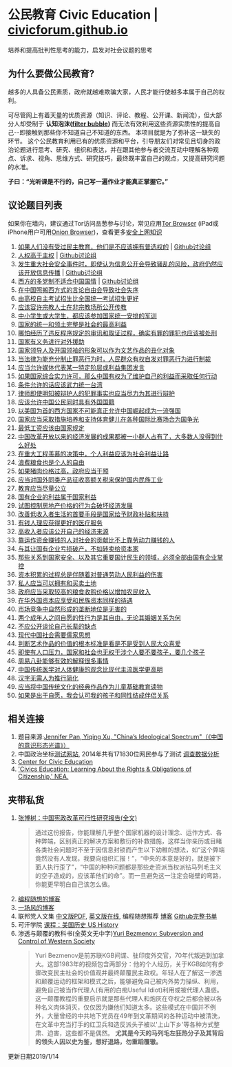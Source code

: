 # 公民教育 Civic Education | [civicforum.github.io](https://civicforum.github.io)
培养和提高批判性思考的能力，启发对社会议题的思考

## 为什么要做公民教育?

越多的人具备公民素质，政府就越难欺骗大家，人民才能行使越多本属于自己的权利。

可尽管网上有着天量的优质资源（知识、评论、教程、公开课、新闻流），但大部分人却受制于 __认知泡沫([filter bubble](https://en.wikipedia.org/wiki/Filter_bubble))__ 而无法有效利用这些资源实质性的提高自己--即接触到那些你不知道自己不知道的东西。
本项目就是为了弥补这一缺失的环节。
这个公民教育利用已有的优质资源和平台，引导朋友们对常见且切身的政治论题进行思考、研究、组织和表达，并在跟其他参与者交流互动中理解各种观点、诉求、视角、思维方式、研究技巧，最终既丰富自己的观点，又提高研究问题的水准。

**子曰：“光听课是不行的，自己写一遍作业才能真正掌握它。”**

## 议论题目列表
如果你在墙内，建议通过Tor访问品葱参与讨论，常见应用[Tor Browser](https://www.torproject.org/projects/torbrowser.html) (iPad或iPhone用户可用[Onion Browser](https://blog.torproject.org/tor-heart-onion-browser-and-more-ios-tor))，查看更多[安全上网知识](./online_security.md)

1. [如果人们没有受过民主教育，他们是不应该拥有普选权的](https://pincong.rocks/question/1223) | [Github讨论组](https://github.com/orgs/civicdiscussion/teams/civicforum/discussions/1)
2. [人权高于主权](https://pincong.rocks/question/1271) | [Github讨论组](https://github.com/orgs/civicdiscussion/teams/civicforum/discussions/2)
3. [发生重大社会安全事件时，即使认为信息公开会导致骚乱的风险，政府仍然应该开放信息传播](https://pincong.rocks/question/1293) | [Github讨论组](https://github.com/orgs/civicdiscussion/teams/civicforum/discussions/3)
4. [西方的多党制不适合中国国情](https://pincong.rocks/question/1294) | [Github讨论组](https://github.com/orgs/civicdiscussion/teams/civicforum/discussions/4)
5. [在中国照搬西方式的言论自由会导致社会失序](https://pincong.rocks/question/1295)
6. [由高校自主考试招生比全国统一考试招生更好](https://pincong.rocks/question/1296)
7. [应该容许宗教人士在非宗教场所公开传教](https://pincong.rocks/question/1297)
8. [中小学生或大学生，都应该参加国家统一安排的军训](https://pincong.rocks/question/1299)
9. [国家的统一和领土完整是社会的最高利益](https://pincong.rocks/question/1300)
10. [哪怕经历了违反程序规定的审讯和取证过程，确实有罪的罪犯也应该被处刑](https://pincong.rocks/question/1291)
11. [国家有义务进行对外援助](https://pincong.rocks/question/1301)
12. [国家领导人及开国领袖的形象可以作为文艺作品的丑化对象](https://pincong.rocks/question/1292)
13. [当法律为能充分制止罪恶行为时，人民群众有权自发对罪恶行为进行制裁](https://pincong.rocks/question/1291)
14. [应当允许媒体代表某一特定阶层或利益集团发言](https://pincong.rocks/question/1302)
15. [如果国家综合实力许可，那么中国有权为了维护自己的利益而采取任何行动](https://pincong.rocks/question/1303)
16. [条件允许的话应该武力统一台湾](https://pincong.rocks/question/1304)
17. [律师即使明知被辩护人的犯罪事实也应当尽力为其进行辩护](https://pincong.rocks/question/1305)
18. [应该允许中国公民同时具有外国国籍](https://pincong.rocks/question/1306)
19. [以美国为首的西方国家不可能真正允许中国崛起成为一流强国](https://pincong.rocks/question/1307)
20. [国家应当采取措施培养和支持体育健儿在各种国际比赛场合为国争光](https://pincong.rocks/question/1308)
21. [最低工资应该由国家规定](https://pincong.rocks/question/1309)
22. [中国改革开放以来的经济发展的成果都被一小群人占有了，大多数人没得到什么好处](https://pincong.rocks/question/1310)
23. [在重大工程羡慕的决策中，个人利益应该为社会利益让路](https://pincong.rocks/question/1311)
24. [浪费粮食也是个人的自由](https://pincong.rocks/question/1312)
25. [如果猪肉价格过高，政府应当干预](https://pincong.rocks/question/1313)
26. [应当对国外同类产品征收高额关税来保护国内民族工业](https://pincong.rocks/question/1314)
27. [教育应当尽量公立](https://pincong.rocks/question/1315)
28. [国有企业的利益属于国家利益](https://pincong.rocks/question/1316)
29. [试图控制房地产价格的行为会破坏经济发展](https://pincong.rocks/question/1317)
30. [改善低收入者生活的首要手段是国家给予财政补贴和扶持](https://pincong.rocks/question/1318)
31. [有钱人理应获得更好的医疗服务](https://pincong.rocks/question/1319)
32. [高收入者应该公开自己的经济来源](https://pincong.rocks/question/1320)
33. [靠运作资金赚钱的人对社会的贡献比不上靠劳动力赚钱的人](https://pincong.rocks/question/1321)
34. [与其让国有企业亏损破产，不如转卖给资本家](https://pincong.rocks/question/1322)
35. [那些关系到国家安全、以及其它重要国计民生的领域，必须全部由国有企业掌控](https://pincong.rocks/question/1323)
36. [资本积累的过程总是伴随着对普通劳动人民利益的伤害](https://pincong.rocks/question/1324)
37. [私人应当可以拥有和买卖土地](https://pincong.rocks/question/1325)
38. [政府应当采取较高的粮食收购价格以增加农民收入](https://pincong.rocks/question/1326)
39. [在华外国资本应享受和民族资本同样的待遇](https://pincong.rocks/question/1208)
40. [市场竞争中自然形成的垄断地位是无害的](https://pincong.rocks/question/1328)
41. [两个成年人之间自愿的性行为是其自由，无论其婚姻关系为何](https://pincong.rocks/question/1329)
42. [不应公开谈论自己长辈的缺点](https://pincong.rocks/question/1330)
43. [现代中国社会需要儒家思想](https://pincong.rocks/question/1331)
44. [判断艺术作品的价值的根本标准是看是不是受到人民大众喜爱](https://pincong.rocks/question/1332)
45. [即使有人口压力，国家和社会也无权干涉个人要不要孩子，要几个孩子](https://pincong.rocks/question/1333)
46. [周易八卦能够有效的解释很多事情](https://pincong.rocks/question/1334)
47. [中国传统医学对人体健康的观念比现代主流医学更高明](https://pincong.rocks/question/1230)
48. [汉字无需人为推行简化](https://pincong.rocks/question/1335)
49. [应当将中国传统文化的经典作品作为儿童基础教育读物](https://pincong.rocks/question/1336)
50. [如果是出于自愿，我会认可我的孩子和同性结成伴侣关系](https://pincong.rocks/question/1337) 


## 相关连接
1. 题目来源:[Jennifer Pan, Yiqing Xu, "China’s Ideological Spectrum"（《中国的意识形态光谱》）](http://jenpan.com/jen_pan/ideology.pdf)
2. 中国政治坐标[测试网站](http://zuobiao.me/), 2014年共有171830位网民参与了测试 [调查数据分析](https://blog.xavierskip.com/2015-05-03-politics-coordinate/)
4. [Center for Civic Education](http://www.civiced.org/)
5. ['Civics Education: Learning About the Rights & Obligations of Citizenship,' NEA.](http://www.nea.org/civicseducation)

## 夹带私货
1. [张博树：中国宪政改革可行性研究报告(全文)](http://minzhuzhongguo.org/sz/report.pdf) 
    > 通过这份报告，你能理解几乎整个国家机器的设计理念、运作方式、各种弊端，区别真正的解决方案和敷衍的补救措施，这样当你亲历或目睹各类社会问题时不至于因信息封锁而产生以下幼稚的想法，如“这个弊端竟然没有人发现，我要向组织汇报！”，“中央的本意是好的，就是被下面人执行歪了”，“中国的种种问题都是那些走资派当权派钻马列毛主义的空子造成的，应该革他们的命”。而一旦避免这一注定会碰壁的弯路，你能更早明白自己该怎么做。
2. [编程随想的博客](https://program-think.blogspot.com/)
3. [一场风的博客](https://yichangfeng.home.blog)
4. 联邦党人文集 [中文版PDF](https://www.gench.edu.cn/_upload/article/e5/bd/536c20404bc4aa8c0aeb3bef50d5/cf27ec85-7636-4841-bb68-1904909d339d.pdf), [英文版在线](http://www.let.rug.nl/usa/documents/1786-1800/the-federalist-papers/), 编程随想推荐 [博客](https://program-think.blogspot.com/2014/01/share-books.html) [Github完整书单](https://github.com/programthink/books) 
5. 可汗学院 [课程：美国历史 US History](https://www.khanacademy.org/humanities/us-history)
6. 渗透与颠覆的教科书(全英文无中字)[Yuri Bezmenov: Subversion and Control of Western Society](https://www.youtube.com/watch?v=p6lksJhBvas)
    > Yuri Bezmenov是前苏联KGB间谍、驻印度外交官，70年代叛逃到加拿大。这部1983年的视频包含两部分：他的个人经历，关于KGB如何有步骤改变民主社会的价值观并最终颠覆民主政权。年轻人在了解这一渗透和颠覆运动的框架和模式之后，能够避免自己被内外势力操纵、利用，避免自己被当作代理人(有用的白痴Useful Idiot)利用或被代理人蛊惑。这一颠覆教程的重要启示就是那些代理人和炮灰在夺权之后都会被以各种名义肉体消灭，仅仅因为嫌他们知道太多。这些模式在中国并不例外，大量曾经的中共地下党员在49年到文革期间的各种运动中被清洗，在文革中充当打手的红卫兵和造反派头子被以'上山下乡'等各种方式整肃、迫害，这些都不是偶然。 __尤其是今天的马列毛左狂热分子及其背后的领头人因以史为鉴，想好退路，勿重蹈覆辙。__

更新日期2019/1/14
